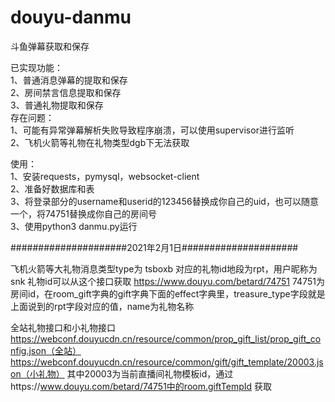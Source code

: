 # douyu-danmu
斗鱼弹幕获取和保存

已实现功能：  
 1、普通消息弹幕的提取和保存  
 2、房间禁言信息提取和保存  
 3、普通礼物提取和保存  
存在问题：  
 1、可能有异常弹幕解析失败导致程序崩溃，可以使用supervisor进行监听  
  2、飞机火箭等礼物在礼物类型dgb下无法获取  

使用：  
 1、安装requests，pymysql，websocket-client  
 2、准备好数据库和表  
 3、将登录部分的username和userid的123456替换成你自己的uid，也可以随意一个，将74751替换成你自己的房间号  
 3、使用python3 danmu.py运行  
 
#####################2021年2月1日#####################

飞机火箭等大礼物消息类型type为 tsboxb 
对应的礼物id地段为rpt，用户昵称为snk
礼物id可以从这个接口获取
https://www.douyu.com/betard/74751
74751为房间id，在room_gift字典的gift字典下面的effect字典里，treasure_type字段就是上面说到的rpt字段对应的值，name为礼物名称

全站礼物接口和小礼物接口
https://webconf.douyucdn.cn/resource/common/prop_gift_list/prop_gift_config.json（全站）
https://webconf.douyucdn.cn/resource/common/gift/gift_template/20003.json（小礼物）
其中20003为当前直播间礼物模板id，通过https://www.douyu.com/betard/74751中的room.giftTempId 获取
